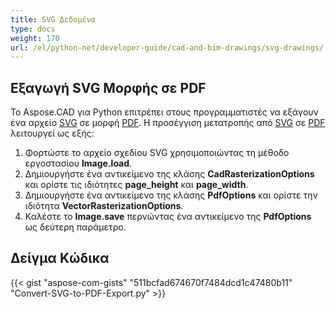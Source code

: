 ```yaml
---
title: SVG Δεδομένα
type: docs
weight: 170
url: /el/python-net/developer-guide/cad-and-bim-drawings/svg-drawings/
---
```


## **Εξαγωγή SVG Μορφής σε PDF**

Το Aspose.CAD για Python επιτρέπει στους προγραμματιστές να εξάγουν ένα αρχείο [SVG](https://docs.fileformat.com/page-description-language/svg/) σε μορφή [PDF](https://docs.fileformat.com/pdf/). Η προσέγγιση μετατροπής από [SVG](https://docs.fileformat.com/page-description-language/svg/) σε [PDF](https://docs.fileformat.com/pdf/) λειτουργεί ως εξής:

1. Φορτώστε το αρχείο σχεδίου SVG χρησιμοποιώντας τη μέθοδο εργοστασίου **Image.load**.
1. Δημιουργήστε ένα αντικείμενο της κλάσης **CadRasterizationOptions** και ορίστε τις ιδιότητες **page_height** και **page_width**.
1. Δημιουργήστε ένα αντικείμενο της κλάσης **PdfOptions** και ορίστε την ιδιότητα **VectorRasterizationOptions**.
1. Καλέστε το **Image.save** περνώντας ένα αντικείμενο της **PdfOptions** ως δεύτερη παράμετρο.

## Δείγμα Κώδικα

{{< gist "aspose-com-gists" "511bcfad674670f7484dcd1c47480b11" "Convert-SVG-to-PDF-Export.py" >}}
